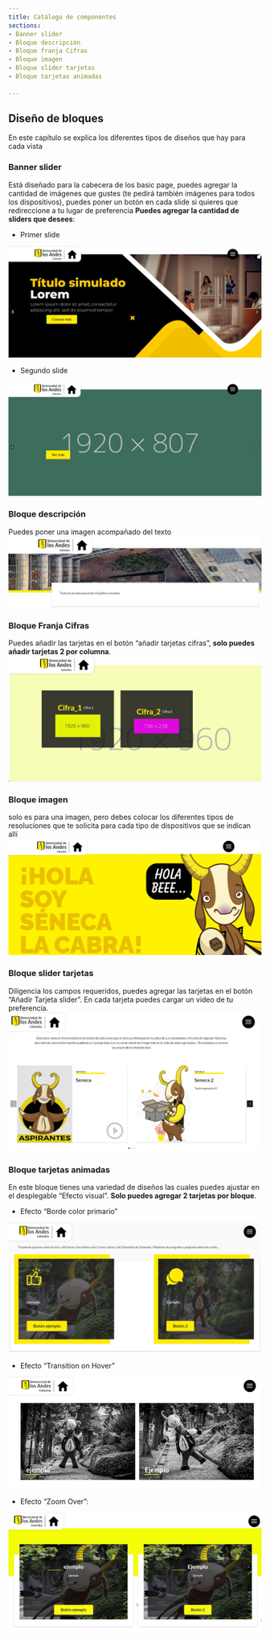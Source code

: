 ```yaml
---
title: Catálogo de componentes
sections:
- Banner slider
- Bloque descripción
- Bloque franja Cifras
- Bloque imagen
- Bloque slider tarjetas
- Bloque tarjetas animadas

---
```


## Diseño de bloques
En este capítulo se explica los diferentes tipos de diseños que hay para cada vista 


### **Banner slider**

Está diseñado para la cabecera de los basic page, puedes agregar la cantidad de imágenes que gustes (te pedirá también imágenes para todos los dispositivos), puedes poner un botón en cada slide si quieres que redireccione a tu lugar de preferencia **Puedes agregar la cantidad de sliders que desees**:
    
* Primer slide
<a href="assets/images/bloque_primer_slide.jpg" data-toggle="lightbox">
    <img class="img-responsive" src="assets/images/bloque_primer_slide.jpg" alt="Primer slider" />
</a>

* Segundo slide
<a href="assets/images/bloque_segundo_slide.jpg" data-toggle="lightbox">
    <img class="img-responsive" src="assets/images/bloque_segundo_slide.jpg" alt="Segundo slider" />
</a>

### **Bloque descripción**

Puedes poner una imagen acompañado del texto
<a href="assets/images/bloque_descripcion.jpg" data-toggle="lightbox">
    <img class="img-responsive" src="assets/images/bloque_descripcion.jpg" alt="Bloque descripción" />
</a>

### **Bloque Franja Cifras**

Puedes añadir las tarjetas en el botón “añadir tarjetas cifras”, **solo puedes añadir tarjetas 2 por columna**.
<a href="assets/images/bloque_cifras.JPG" data-toggle="lightbox">
    <img class="img-responsive" src="assets/images/bloque_cifras.JPG" alt="Bloque descripción" />
</a>

### **Bloque imagen**

solo es para una imagen, pero debes colocar los diferentes tipos de resoluciones que te solicita para cada tipo de dispositivos que se indican allí
<a href="assets/images/bloque_imagen.jpg" data-toggle="lightbox">
    <img class="img-responsive" src="assets/images/bloque_imagen.jpg" alt="Bloque imagen" />
</a>

### **Bloque slider tarjetas**

Diligencia los campos requeridos, puedes agregar las tarjetas en el botón “Añadir Tarjeta slider”. En cada tarjeta puedes cargar un video de tu preferencia.
<a href="assets/images/bloque_tarjetas.jpg" data-toggle="lightbox">
    <img class="img-responsive" src="assets/images/bloque_tarjetas.jpg" alt="Bloque Slider tarjetas" />
</a>

### **Bloque tarjetas animadas**

En este bloque tienes una variedad de diseños las cuales puedes ajustar en el desplegable “Efecto visual”. **Solo puedes agregar 2 tarjetas por bloque**.

* Efecto “Borde color primario”
<a href="assets/images/bloque_animadas1.jpg" data-toggle="lightbox">
    <img class="img-responsive" src="assets/images/bloque_animadas1.jpg" alt="Bloque tarjetas animadas" />
</a>

* Efecto “Transition on Hover”
<a href="assets/images/bloque_animadas2.gif" data-toggle="lightbox">
    <img class="img-responsive" src="assets/images/bloque_animadas2.gif" alt="Bloque tarjetas animadas Hover" />
</a>

* Efecto “Zoom Over”: 
<a href="assets/images/bloque_animadas3.gif" data-toggle="lightbox">
    <img class="img-responsive" src="assets/images/bloque_animadas3.gif" alt="Bloque tarjetas animadas zoom" />
</a>
